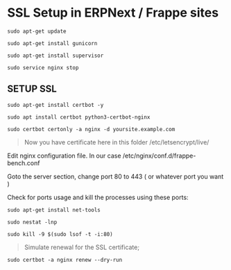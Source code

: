 # SSL Setup in ERPNext / Frappe sites

```
sudo apt-get update
```

```
sudo apt-get install gunicorn
```

```
sudo apt-get install supervisor
```

```
sudo service nginx stop
```

## SETUP SSL

```
sudo apt-get install certbot -y
```

```
sudo apt install certbot python3-certbot-nginx
```

```
sudo certbot certonly -a nginx -d yoursite.example.com 
```


> Now you have certificate here in this folder /etc/letsencrypt/live/

Edit nginx configuration file. In our case /etc/nginx/conf.d/frappe-bench.conf

Goto the server section, change port 80 to 443 ( or whatever port you want )


Check for ports usage and kill the processes using these ports: 
```
sudo apt-get install net-tools
```

```
sudo nestat -lnp
```

```
sudo kill -9 $(sudo lsof -t -i:80)
```

> Simulate renewal for the SSL certificate; 

```
sudo certbot -a nginx renew --dry-run 
```